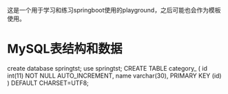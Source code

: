 这是一个用于学习和练习springboot使用的playground，之后可能也会作为模板使用。

# MySQL表结构和数据

create database springtst;
use springtst;
CREATE TABLE category_ (
  id int(11) NOT NULL AUTO_INCREMENT,
  name varchar(30),
  PRIMARY KEY (id)
) DEFAULT CHARSET=UTF8;